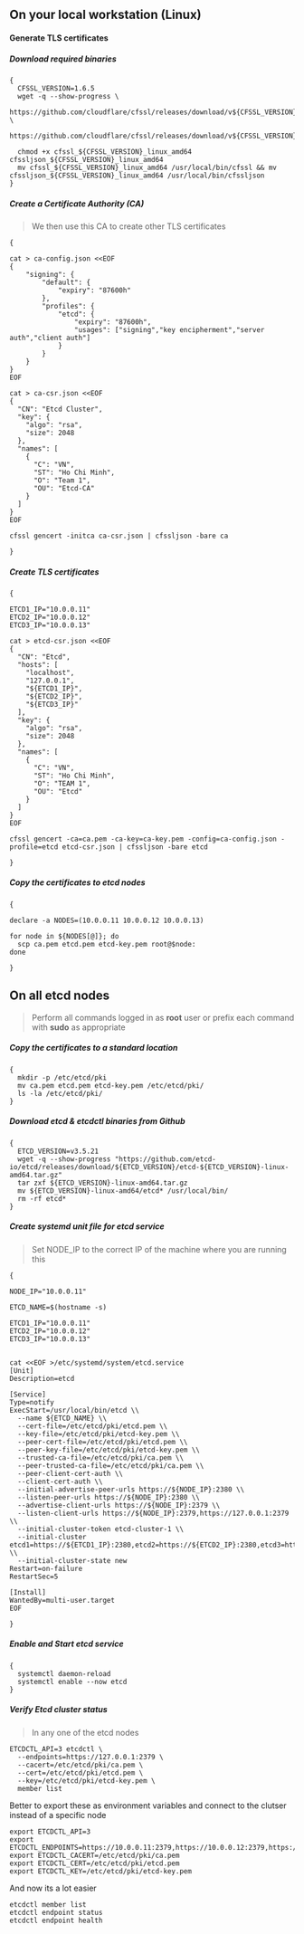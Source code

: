
## On your local workstation (Linux)

#### Generate TLS certificates
##### Download required binaries
```
{
  CFSSL_VERSION=1.6.5
  wget -q --show-progress \
    https://github.com/cloudflare/cfssl/releases/download/v${CFSSL_VERSION}/cfssl_${CFSSL_VERSION}_linux_amd64 \
    https://github.com/cloudflare/cfssl/releases/download/v${CFSSL_VERSION}/cfssljson_${CFSSL_VERSION}_linux_amd64
  
  chmod +x cfssl_${CFSSL_VERSION}_linux_amd64 cfssljson_${CFSSL_VERSION}_linux_amd64
  mv cfssl_${CFSSL_VERSION}_linux_amd64 /usr/local/bin/cfssl && mv cfssljson_${CFSSL_VERSION}_linux_amd64 /usr/local/bin/cfssljson
}
```
##### Create a Certificate Authority (CA)
> We then use this CA to create other TLS certificates
```
{

cat > ca-config.json <<EOF
{
    "signing": {
        "default": {
            "expiry": "87600h"
        },
        "profiles": {
            "etcd": {
                "expiry": "87600h",
                "usages": ["signing","key encipherment","server auth","client auth"]
            }
        }
    }
}
EOF

cat > ca-csr.json <<EOF
{
  "CN": "Etcd Cluster",
  "key": {
    "algo": "rsa",
    "size": 2048
  },
  "names": [
    {
      "C": "VN",
      "ST": "Ho Chi Minh",
      "O": "Team 1",
      "OU": "Etcd-CA"
    }
  ]
}
EOF

cfssl gencert -initca ca-csr.json | cfssljson -bare ca

}
```
##### Create TLS certificates
```
{

ETCD1_IP="10.0.0.11"
ETCD2_IP="10.0.0.12"
ETCD3_IP="10.0.0.13"

cat > etcd-csr.json <<EOF
{
  "CN": "Etcd",
  "hosts": [
    "localhost",
    "127.0.0.1",
    "${ETCD1_IP}",
    "${ETCD2_IP}",
    "${ETCD3_IP}"
  ],
  "key": {
    "algo": "rsa",
    "size": 2048
  },
  "names": [
    {
      "C": "VN",
      "ST": "Ho Chi Minh",
      "O": "TEAM 1",
      "OU": "Etcd"
    }
  ]
}
EOF

cfssl gencert -ca=ca.pem -ca-key=ca-key.pem -config=ca-config.json -profile=etcd etcd-csr.json | cfssljson -bare etcd

}
```
##### Copy the certificates to etcd nodes
```
{

declare -a NODES=(10.0.0.11 10.0.0.12 10.0.0.13)

for node in ${NODES[@]}; do
  scp ca.pem etcd.pem etcd-key.pem root@$node: 
done

}
```

## On all etcd nodes

> Perform all commands logged in as **root** user or prefix each command with **sudo** as appropriate

##### Copy the certificates to a standard location
```
{
  mkdir -p /etc/etcd/pki
  mv ca.pem etcd.pem etcd-key.pem /etc/etcd/pki/
  ls -la /etc/etcd/pki/
}
```

##### Download etcd & etcdctl binaries from Github
```
{
  ETCD_VERSION=v3.5.21
  wget -q --show-progress "https://github.com/etcd-io/etcd/releases/download/${ETCD_VERSION}/etcd-${ETCD_VERSION}-linux-amd64.tar.gz"
  tar zxf ${ETCD_VERSION}-linux-amd64.tar.gz
  mv ${ETCD_VERSION}-linux-amd64/etcd* /usr/local/bin/
  rm -rf etcd*
}
```

##### Create systemd unit file for etcd service
> Set NODE_IP to the correct IP of the machine where you are running this
```
{

NODE_IP="10.0.0.11"

ETCD_NAME=$(hostname -s)

ETCD1_IP="10.0.0.11"
ETCD2_IP="10.0.0.12"
ETCD3_IP="10.0.0.13"


cat <<EOF >/etc/systemd/system/etcd.service
[Unit]
Description=etcd

[Service]
Type=notify
ExecStart=/usr/local/bin/etcd \\
  --name ${ETCD_NAME} \\
  --cert-file=/etc/etcd/pki/etcd.pem \\
  --key-file=/etc/etcd/pki/etcd-key.pem \\
  --peer-cert-file=/etc/etcd/pki/etcd.pem \\
  --peer-key-file=/etc/etcd/pki/etcd-key.pem \\
  --trusted-ca-file=/etc/etcd/pki/ca.pem \\
  --peer-trusted-ca-file=/etc/etcd/pki/ca.pem \\
  --peer-client-cert-auth \\
  --client-cert-auth \\
  --initial-advertise-peer-urls https://${NODE_IP}:2380 \\
  --listen-peer-urls https://${NODE_IP}:2380 \\
  --advertise-client-urls https://${NODE_IP}:2379 \\
  --listen-client-urls https://${NODE_IP}:2379,https://127.0.0.1:2379 \\
  --initial-cluster-token etcd-cluster-1 \\
  --initial-cluster etcd1=https://${ETCD1_IP}:2380,etcd2=https://${ETCD2_IP}:2380,etcd3=https://${ETCD3_IP}:2380 \\
  --initial-cluster-state new
Restart=on-failure
RestartSec=5

[Install]
WantedBy=multi-user.target
EOF

}
```

##### Enable and Start etcd service
```
{
  systemctl daemon-reload
  systemctl enable --now etcd
}
```

##### Verify Etcd cluster status
> In any one of the etcd nodes
```
ETCDCTL_API=3 etcdctl \
  --endpoints=https://127.0.0.1:2379 \
  --cacert=/etc/etcd/pki/ca.pem \
  --cert=/etc/etcd/pki/etcd.pem \
  --key=/etc/etcd/pki/etcd-key.pem \
  member list
```
Better to export these as environment variables and connect to the clutser instead of a specific node
```
export ETCDCTL_API=3 
export ETCDCTL_ENDPOINTS=https://10.0.0.11:2379,https://10.0.0.12:2379,https://10.0.0.13:2379
export ETCDCTL_CACERT=/etc/etcd/pki/ca.pem
export ETCDCTL_CERT=/etc/etcd/pki/etcd.pem
export ETCDCTL_KEY=/etc/etcd/pki/etcd-key.pem
```
And now its a lot easier
```
etcdctl member list
etcdctl endpoint status
etcdctl endpoint health
```
